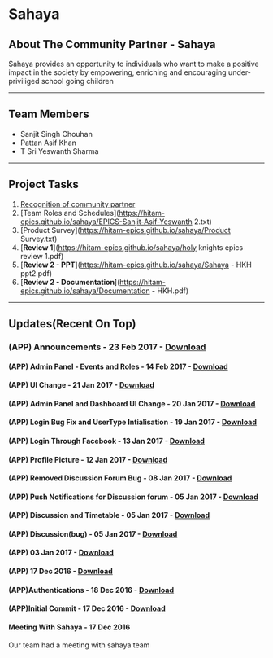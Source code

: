 # Sahaya

## About The Community Partner - Sahaya

Sahaya provides an opportunity to individuals who want to make a positive impact in the society by empowering, enriching and encouraging under-priviliged school going children

<hr/>

## Team Members

* Sanjit Singh Chouhan
* Pattan Asif Khan
* T Sri Yeswanth Sharma

<hr/>

## Project Tasks

1. [Recognition of community partner](https://hitam-epics.github.io/sahaya/EPICS-Sanjit-Asif-Yeswanth.txt)
2. [Team Roles and Schedules](https://hitam-epics.github.io/sahaya/EPICS-Sanjit-Asif-Yeswanth 2.txt)
3. [Product Survey](https://hitam-epics.github.io/sahaya/Product Survey.txt)
4. [**Review 1**](https://hitam-epics.github.io/sahaya/holy knights epics review 1.pdf)
5. [**Review 2 - PPT**](https://hitam-epics.github.io/sahaya/Sahaya - HKH ppt2.pdf)
6. [**Review 2 - Documentation**](https://hitam-epics.github.io/sahaya/Documentation - HKH.pdf)

<hr/>

## Updates(Recent On Top)

### (APP) Announcements - 23 Feb 2017 - [Download](https://github.com/HITAM-EPICS/sahaya/releases/download/v0.9-alpha/sahaya.apk)

#### (APP) Admin Panel - Events and Roles - 14 Feb 2017 - [Download](https://github.com/HITAM-EPICS/sahaya/releases/download/v0.8-alpha/sahaya.apk)

#### (APP) UI Change - 21 Jan 2017 - [Download](https://github.com/HITAM-EPICS/sahaya/releases/download/v0.7.4-alpha/sahaya.apk)

#### (APP) Admin Panel and Dashboard UI Change - 20 Jan 2017 - [Download](https://github.com/HITAM-EPICS/sahaya/releases/download/v0.7.3-alpha/sahaya.apk)

#### (APP) Login Bug Fix and UserType Intialisation - 19 Jan 2017 - [Download](https://github.com/HITAM-EPICS/sahaya/releases/download/v0.7.2-alpha/sahaya.apk)

#### (APP) Login Through Facebook - 13 Jan 2017 - [Download](https://github.com/HITAM-EPICS/sahaya/releases/download/v0.7.1-alpha/sahaya.apk)

#### (APP) Profile Picture - 12 Jan 2017 - [Download](https://github.com/HITAM-EPICS/sahaya/releases/download/v0.7-alpha/sahaya.apk)

#### (APP) Removed Discussion Forum Bug - 08 Jan 2017 - [Download](https://github.com/HITAM-EPICS/sahaya/releases/download/v0.6-alpha/sahaya.apk)

#### (APP) Push Notifications for Discussion forum - 05 Jan 2017 - [Download](https://github.com/HITAM-EPICS/sahaya/releases/download/v0.5-alpha/sahaya.apk)

#### (APP) Discussion and Timetable - 05 Jan 2017 - [Download](https://github.com/HITAM-EPICS/sahaya/releases/download/v0.4.1-alpha/sahaya.apk)

#### (APP) Discussion(bug) - 05 Jan 2017 - [Download](https://github.com/HITAM-EPICS/sahaya/releases/download/v0.4-alpha/sahaya.apk)

#### (APP) 03 Jan 2017 - [Download](https://github.com/HITAM-EPICS/sahaya/releases/download/v0.3-alpha/sahaya.apk)

#### (APP) 17 Dec 2016 - [Download](https://github.com/HITAM-EPICS/sahaya/releases/download/v0.2.2-alpha/Sahaya-0.2.2-alpha.apk)

#### (APP)Authentications - 18 Dec 2016 - [Download](https://github.com/HITAM-EPICS/sahaya/releases/download/v0.2.1-alpha/sahaya-v0.2.1-alpha.apk)

#### (APP)Initial Commit - 17 Dec 2016 - [Download](https://github.com/HITAM-EPICS/Sahaya/releases/download/v0.1-alpha/sahaya.apk)

#### Meeting With Sahaya - 17 Dec 2016
Our team had a meeting with sahaya team
